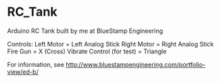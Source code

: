 # RC_Tank
Arduino RC Tank built by me at BlueStamp Engineering 

Controls: 
Left Motor = Left Analog Stick 
Right Motor = Right Analog Stick 
Fire Gun = X (Cross)
Vibrate Control (for test) = Triangle 

For information, see http://www.bluestampengineering.com/portfolio-view/ed-b/
